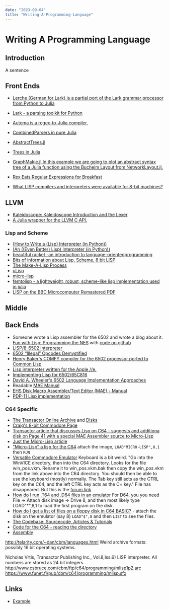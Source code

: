 ```yaml
---
date: "2023-09-04"
title: "Writing-A-Programming-Language"
---
```

<!-- markdownlint-disable MD025 -->
# Writing A Programming Language
<!-- markdownlint-enable MD025 -->

## Introduction

A sentence

## Front Ends

* [Lerche (German for Lark) is a partial port of the Lark grammar processor from Python to Julia](https://github.com/jamesrhester/Lerche.jl)
* [Lark - a parsing toolkit for Python](https://github.com/lark-parser/lark)
* [Automa is a regex-to-Julia compiler.](https://biojulia.dev/Automa.jl/previews/PR119/)
* [CombinedParsers in pure Julia](https://github.com/gkappler/CombinedParsers.jl)
* [AbstractTrees.jl](https://juliacollections.github.io/AbstractTrees.jl/stable/)
* [Trees in Julia](https://discourse.julialang.org/t/trees-in-julia/12173)
* [GraphMakie.jl In this example we are going to plot an abstract syntax tree of a Julia function using the Bucheim Layout from NetworkLayout.jl.](https://graph.makie.org/dev/generated/syntaxtree/)
* [Rex Eats Regular Expressions for Breakfast](https://www.rexegg.com/)

* [What LISP compilers and interpreters were available for 8-bit machines?](https://retrocomputing.stackexchange.com/questions/11192/what-lisp-compilers-and-interpreters-were-available-for-8-bit-machines)

## LLVM

* [Kaleidoscope: Kaleidoscope Introduction and the Lexer](https://llvm.org/docs/tutorial/MyFirstLanguageFrontend/LangImpl01.html)
* [A Julia wrapper for the LLVM C API.](https://github.com/maleadt/LLVM.jl/blob/master/README.md)

### Lisp and Scheme

* [(How to Write a (Lisp) Interpreter (in Python))](http://www.norvig.com/lispy.html)
* [(An ((Even Better) Lisp) Interpreter (in Python))](http://norvig.com/lispy2.html)
* [beau­tiful racket -an intro­duc­tion to language-orientedprogramming](https://beautifulracket.com/)
* [Bits of information about Lisp, Scheme, 8 bit LISP](http://web.archive.org/web/20100131151915/http://www.ip9.org/munro/skimp/)
* [The Make-A-Lisp Process](https://github.com/kanaka/mal/blob/master/process/guide.md)
* [uLisp](http://www.ulisp.com/show?1AA0)
* [micro-lisp](https://github.com/carld/micro-lisp)
* [femtolisp - a lightweight, robust, scheme-like lisp implementation used in julia](https://github.com/JeffBezanson/femtolisp)
* [LISP on the BBC Microcomputer Remastered PDF](https://stardot.org.uk/forums/viewtopic.php?t=17811)
## Middle

## Back Ends

* Someone wrote a Lisp assembler for the 6502 and wrote a blog about it. [Fun with Lisp: Programming the NES](https:/ahefner.livejournal.com/20528.html) with [code on github](https://github.com/ahefner/asm6502)
* [LISP/8-6502 interpreter](http://web.archive.org/web/20090106184314/http://www.hugbox.org/lisp8/lisp-6502.asm)
* [6502 “Illegal” Opcodes Demystified](https://www.masswerk.at/nowgobang/2021/6502-illegal-opcodes)
* [Henry Baker's COMFY compiler for the 6502 processor
ported to Common Lisp](https://github.com/jaoswald/cl-comfy-6502)
* [Lisp interpreter written for the Apple //e.](https://github.com/hausdorff/turtles)
* [Implementing Lisp for 6502/65C816](http://forum.6502.org/viewtopic.php?t=1427)
* [David A. Wheeler's 6502 Language Implementation Approaches](https://dwheeler.com/6502/)
* Readable [MAE Manual](https://atariwiki.org/wiki/attach/MAE%20Assembler/MAE_Manual.pdf)
* [EHS Disk Macro Assembler/Text Editor (MAE) - Manual](https://archive.org/details/EHSDiskMacroAssemblerManual/mode/2up)
* [PDP-11 Lisp implementation](http://archive.computerhistory.org/resources/text/DEC/pdp-1/DEC.pdp_1.1964.102650371.pdf)

### C64 Specific

* [The Transactor Online Archive](ttp://csbruce.com/cbm/transactor/) and [Disks](http://csbruce.com/cbm/transactor/disks/)
* [Craig's 8-bit Commodore Page](http://csbruce.com/cbm/)
* [Transactor article that discusses Lisp on C64 - suggests and additiona disk on Page 41 with a special MAE Assembler source to Micro-Lisp](http://csbruce.com/cbm/transactor/pdfs/trans_v8_i06.pdf)
* [Just the Micro-Lisp article](https://www.lyonlabs.org/commodore/onrequest/micro-lisp.pdf)
* ["Micro-Lisp" a lisp for the C64](https://groups.google.com/g/comp.lang.lisp/c/6pPNzzpVV9o) attach the image, `LOAD"MICRO-LISP",8,1` then `RUN` 
* [Versatile Commodore Emulator](https://vice-emu.sourceforge.io/windows.html)
Keyboard is a bit weird. "Go into the WinVICE directory, then into the C64 directory. Looks for the file win_pos.vkm. Rename it to win_pos.vkm.bak then copy the win_pos.vkm from the link above into the C64 directory. You should then be able to use the keyboard (mostly) normally. The Tab key still acts as the CTRL key on the C64, and the left CTRL key acts as the C= key." File has disappeared. But this is the [forum link](https://www.lemon64.com/forum/viewtopic.php?t=40321)
* [How do I run .T64 and .D64 files in an emulator](https://www.lemon64.com/forum/viewtopic.php?t=40321) For D64, you you need File -> Attach disk image -> Drive 8, and then most likely type LOAD"*",8,1 to load the first program on the disk.
* [How do I get a list of files on a floppy disk in C64 BASIC?](https://www.lemon64.com/forum/viewtopic.php?t=27891#:~:text=Enter%20the%20following%3A%20LOAD%22%24%22%2C8%20Then%20press%20return.%20The,What%20you%20see%20is%20what%27s%20on%20the%20disk.) - attach the disk on the emulator (say 8) `LOAD"$",8` and then `LIST` to see the files.
* [The Codebase: Sourcecode, Articles & Tutorials](http://codebase64.org/doku.php?id=base:start)
* [Code for the C64 - reading the directory](http://codebase64.org/doku.php?id=base:reading_the_directory)
* [Assembly](https://en.wikibooks.org/wiki/6502_Assembly)

http://telarity.com/~dan/cbm/languages.html
Weird archive formats: possibly 16 bit operating systems.

Nicholas Vrtis, Transactor Publishing Inc., Vol.8,Iss.6)
LISP interpreter. All numbers are stored as 24 bit integers.
<http://www.csbruce.com/cbm/ftp/c64/programming/mlisp1p2.arc>
<https://www.funet.fi/pub/cbm/c64/programming/mlisp.sfx>

## Links

<!-- markdownlint-disable MD034 -->
<!-- markdownlint-enable MD034 -->
* [Example](https://example.com)
